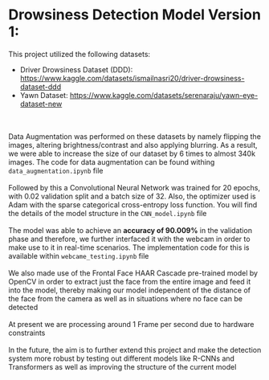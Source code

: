 # Drowsiness Detection Model Version 1:
This project utilized the following datasets:
<br>
* Driver Drowsiness Dataset (DDD): https://www.kaggle.com/datasets/ismailnasri20/driver-drowsiness-dataset-ddd
* Yawn Dataset: https://www.kaggle.com/datasets/serenaraju/yawn-eye-dataset-new

<br><br>
Data Augmentation was performed on these datasets by namely flipping the images, altering brightness/contrast and also applying blurring. As a result, we were able to increase the size of our dataset by 6 times to almost 340k images. The code for data augmentation can be found withing `data_augmentation.ipynb` file
<br><br>
Followed by this a Convolutional Neural Network was trained for 20 epochs, with 0.02 validation split and a batch size of 32. Also, the optimizer used is Adam with the sparse categorical cross-entropy loss function. You will find the details of the model structure in the `CNN_model.ipynb` file
<br><br>
The model was able to achieve an **accuracy of 90.009%** in the validation phase and therefore, we further interfaced it with the webcam in order to make use to it in real-time scenarios. The implementation code for this is available within `webcame_testing.ipynb` file
<br><br>
We also made use of the Frontal Face HAAR Cascade pre-trained model by OpenCV in order to extract just the face from the entire image and feed it into the model, thereby making our model independent of the distance of the face from the camera as well as in situations where no face can be detected 
<br><br>
At present we are processing around 1 Frame per second due to hardware constraints
<br><br>
In the future, the aim is to further extend this project and make the detection system more robust by testing out different models like R-CNNs and Transformers as well as improving the structure of the current model

